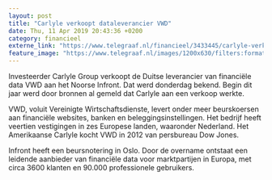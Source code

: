 ```yaml
---
layout: post
title: "Carlyle verkoopt dataleverancier VWD"
date: Thu, 11 Apr 2019 20:43:36 +0200
category: financieel
externe_link: "https://www.telegraaf.nl/financieel/3433445/carlyle-verkoopt-dataleverancier-vwd"
feature_image: "https://www.telegraaf.nl/images/1200x630/filters:format(jpeg):quality(80)/cdn-kiosk-api.telegraaf.nl/474eb74a-5c8a-11e9-8c76-02d1dbdc35d1.jpg"
---
```


<p class="intro">Investeerder Carlyle Group verkoopt de Duitse leverancier van financiële data VWD aan het Noorse Infront. Dat werd donderdag bekend. Begin dit jaar werd door bronnen al gemeld dat Carlyle aan een verkoop werkte.</p> <p>VWD, voluit Vereinigte Wirtschaftsdienste, levert onder meer beurskoersen aan financiële websites, banken en beleggingsinstellingen. Het bedrijf heeft veertien vestigingen in zes Europese landen, waaronder Nederland. Het Amerikaanse Carlyle kocht VWD in 2012 van persbureau Dow Jones.</p><p>Infront heeft een beursnotering in Oslo. Door de overname ontstaat een leidende aanbieder van financiële data voor marktpartijen in Europa, met circa 3600 klanten en 90.000 professionele gebruikers.</p>
